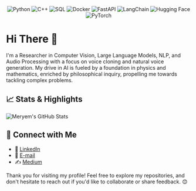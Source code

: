 <div align="center">
  <img src="https://img.shields.io/badge/Python-3776AB?style=for-the-badge&logo=python&logoColor=white" alt="Python">
  <img src="https://img.shields.io/badge/C++-00599C?style=for-the-badge&logo=c%2B%2B&logoColor=white" alt="C++">
  <img src="https://img.shields.io/badge/SQL-4479A1?style=for-the-badge&logo=postgresql&logoColor=white" alt="SQL">
  <img src="https://img.shields.io/badge/Docker-2496ED?style=for-the-badge&logo=docker&logoColor=white" alt="Docker">
  <img src="https://img.shields.io/badge/FastAPI-009688?style=for-the-badge&logo=fastapi&logoColor=white" alt="FastAPI">
  <img src="https://img.shields.io/badge/LangChain-FF6600?style=for-the-badge&logoColor=white" alt="LangChain">
  <img src="https://img.shields.io/badge/HuggingFace-F50057?style=for-the-badge&logo=huggingface&logoColor=white" alt="Hugging Face">
  <img src="https://img.shields.io/badge/PyTorch-EE4C2C?style=for-the-badge&logo=pytorch&logoColor=white" alt="PyTorch">
</div>

# Hi There 👋

I'm a Researcher in Computer Vision, Large Language Models, NLP, and Audio Processing with a focus on voice cloning and natural voice generation. My drive in AI is fueled by a foundation in physics and mathematics, enriched by philosophical inquiry, propelling me towards tackling complex problems.


## 📈 Stats & Highlights
![Meryem's GitHub Stats](https://github-readme-stats.vercel.app/api?username=meryemsakin&show_icons=true&theme=radical)


## 🤝 Connect with Me
- 💼 [LinkedIn](https://www.linkedin.com/in/meryem-sakin-510423221/)  
- 📧 [E-mail](meryemmsakinn.com)
- ✍️ [Medium](https://medium.com/@meryemmsakinn)


Thank you for visiting my profile! Feel free to explore my repositories, and don't hesitate to reach out if you'd like to collaborate or share feedback. 😊
